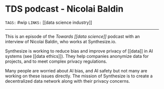# TDS podcast - Nicolai Baldin
`TAGS:` #wip
`LINKS:` [[data science industry]]

---
This is an episode of the *Towards [[data science]]* podcast with an interview of Nicolai Baldin, who works at Synthesize.io.

Synthesize is working to reduce bias and improve privacy of [[data]] in AI systems (see [[data ethics]]). They help companies anonymize data for projects, and to meet complex privacy regulations. 

Many people are worried about AI bias, and AI safety but not many are working on these issues directly. The mission of Synthesize is to create a decentralized data network along with their privacy concerns.